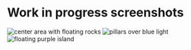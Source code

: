 # Work in progress screenshots
![center area with floating rocks](https://github.com/owennjpr/Summer2023Game/blob/main/SummerGame/Recordings/Image%20Sequence_001_0000.jpg)
![pillars over blue light](https://github.com/owennjpr/Summer2023Game/blob/main/SummerGame/Recordings/Image%20Sequence_002_0000.jpg)
![floating purple island](https://github.com/owennjpr/Summer2023Game/blob/main/SummerGame/Recordings/Image%20Sequence_003_0000.jpg)
